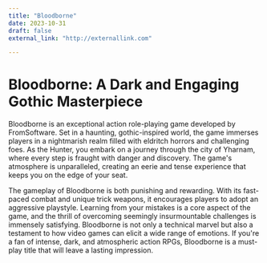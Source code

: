 ```yaml
---
title: "Bloodborne"
date: 2023-10-31
draft: false
external_link: "http://externallink.com"

---
```


# Bloodborne: A Dark and Engaging Gothic Masterpiece

Bloodborne is an exceptional action role-playing game developed by FromSoftware. Set in a haunting, gothic-inspired world, the game immerses players in a nightmarish realm filled with eldritch horrors and challenging foes. As the Hunter, you embark on a journey through the city of Yharnam, where every step is fraught with danger and discovery. The game's atmosphere is unparalleled, creating an eerie and tense experience that keeps you on the edge of your seat.

The gameplay of Bloodborne is both punishing and rewarding. With its fast-paced combat and unique trick weapons, it encourages players to adopt an aggressive playstyle. Learning from your mistakes is a core aspect of the game, and the thrill of overcoming seemingly insurmountable challenges is immensely satisfying. Bloodborne is not only a technical marvel but also a testament to how video games can elicit a wide range of emotions. If you're a fan of intense, dark, and atmospheric action RPGs, Bloodborne is a must-play title that will leave a lasting impression.


